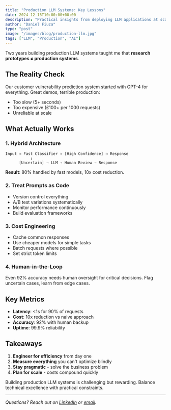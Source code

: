 ```yaml
---
title: "Production LLM Systems: Key Lessons"
date: 2024-12-15T10:00:00+00:00
description: "Practical insights from deploying LLM applications at scale: performance, costs, and reliability."
author: "Daniel Fiuza"
type: "post"
image: "/images/blog/production-llm.jpg"
tags: ["LLM", "Production", "AI"]
---
```


Two years building production LLM systems taught me that **research prototypes ≠ production systems**.

## The Reality Check

Our customer vulnerability prediction system started with GPT-4 for everything. Great demos, terrible production:
- Too slow (5+ seconds)
- Too expensive (£100+ per 1000 requests)  
- Unreliable at scale

## What Actually Works

### 1. Hybrid Architecture
```
Input → Fast Classifier → [High Confidence] → Response
           ↓
      [Uncertain] → LLM → Human Review → Response
```

**Result**: 80% handled by fast models, 10x cost reduction.

### 2. Treat Prompts as Code
- Version control everything
- A/B test variations systematically  
- Monitor performance continuously
- Build evaluation frameworks

### 3. Cost Engineering
- Cache common responses
- Use cheaper models for simple tasks
- Batch requests where possible
- Set strict token limits

### 4. Human-in-the-Loop
Even 92% accuracy needs human oversight for critical decisions. Flag uncertain cases, learn from edge cases.

## Key Metrics
- **Latency**: <1s for 90% of requests
- **Cost**: 10x reduction vs naive approach
- **Accuracy**: 92% with human backup
- **Uptime**: 99.9% reliability

## Takeaways

1. **Engineer for efficiency** from day one
2. **Measure everything** you can't optimize blindly
3. **Stay pragmatic** - solve the business problem
4. **Plan for scale** - costs compound quickly

Building production LLM systems is challenging but rewarding. Balance technical excellence with practical constraints.

---

*Questions? Reach out on [LinkedIn](https://www.linkedin.com/in/daniel-fiuza-dosil/) or [email](mailto:dafiuzadosil@gmail.com).*
